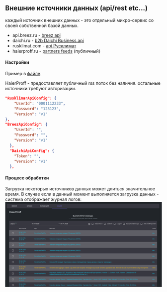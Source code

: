 ## Внешние источники данных (api/rest etc...)
каждый источник внешних данных - это отдельный микро-сервис со своей собственной базой данных.

 - api.breez.ru - [breez api](https://github.com/badhitman/BlankCRM/tree/main/micro-services/outer/ApiBreezRuService)
 - daichi.ru - [b2b Daichi Business api](https://github.com/badhitman/BlankCRM/tree/main/micro-services/outer/ApiDaichiBusinessService)
 - rusklimat.com - [api Русклимат](https://github.com/badhitman/BlankCRM/tree/main/micro-services/outer/ApiRusklimatComService)
 - haierproff.ru - [partners feeds](https://github.com/badhitman/BlankCRM/tree/main/micro-services/outer/FeedsHaierProffRuService) (публичный)

#### Настройки
Пример в [файле](outers-credentials-example.json).

HaierProff - предоставляет публичный rss поток без наличия.
остальные источники требуют авторизации.
```json
"RusklimarApiConfig": {
    "UserId": "0001112233",
    "Password": "123123",
    "Version": "v1"
},
"BreezApiConfig": {
    "UserId": "",
    "Password": "",
    "Version": "v1"
  },
  "DaichiApiConfig": {
    "Token": "",
    "Version": "v1"
  },
```

#### Процесс обработки
Загрузка некоторых источников данных может длиться значительное время. В случае если в данный момент выполняется загрузка данных - система отображает журнал логов:
![download-progress](FeedsHaierProffRuService/img/download-progress.png)